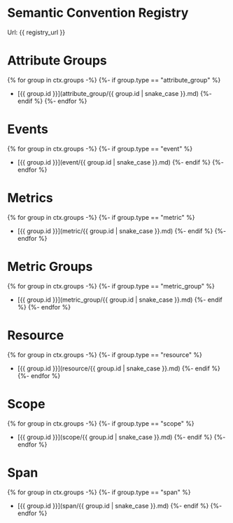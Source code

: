 # Semantic Convention Registry

Url: {{ registry_url }}

# Attribute Groups
{% for group in ctx.groups -%}
{%- if group.type == "attribute_group" %}
- [{{ group.id }}](attribute_group/{{ group.id | snake_case }}.md)
{%- endif %}
{%- endfor %}

# Events
{% for group in ctx.groups -%}
{%- if group.type == "event" %}
- [{{ group.id }}](event/{{ group.id | snake_case }}.md)
  {%- endif %}
  {%- endfor %}

# Metrics
{% for group in ctx.groups -%}
{%- if group.type == "metric" %}
- [{{ group.id }}](metric/{{ group.id | snake_case }}.md)
{%- endif %}
{%- endfor %}

# Metric Groups
{% for group in ctx.groups -%}
{%- if group.type == "metric_group" %}
- [{{ group.id }}](metric_group/{{ group.id | snake_case }}.md)
  {%- endif %}
  {%- endfor %}

# Resource
{% for group in ctx.groups -%}
{%- if group.type == "resource" %}
- [{{ group.id }}](resource/{{ group.id | snake_case }}.md)
  {%- endif %}
  {%- endfor %}

# Scope
{% for group in ctx.groups -%}
{%- if group.type == "scope" %}
- [{{ group.id }}](scope/{{ group.id | snake_case }}.md)
  {%- endif %}
  {%- endfor %}

# Span
{% for group in ctx.groups -%}
{%- if group.type == "span" %}
- [{{ group.id }}](span/{{ group.id | snake_case }}.md)
  {%- endif %}
  {%- endfor %}